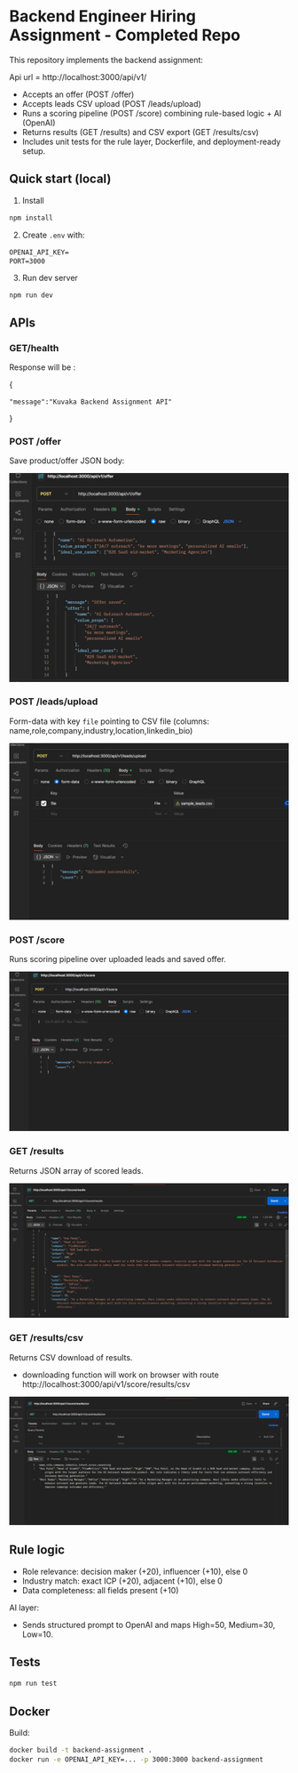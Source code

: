 # Backend Engineer Hiring Assignment - Completed Repo

This repository implements the backend assignment:

Api url = http://localhost:3000/api/v1/

- Accepts an offer (POST /offer)
- Accepts leads CSV upload (POST /leads/upload)
- Runs a scoring pipeline (POST /score) combining rule-based logic + AI (OpenAI)
- Returns results (GET /results) and CSV export (GET /results/csv)
- Includes unit tests for the rule layer, Dockerfile, and deployment-ready setup.

## Quick start (local)

1. Install

```bash
npm install
```

2. Create `.env` with:

```
OPENAI_API_KEY=
PORT=3000
```

3. Run dev server

```bash
npm run dev
```

## APIs

### GET/health

Response will be : 


{

    "message":"Kuvaka Backend Assignment API"

}

### POST /offer

Save product/offer JSON body:

![1758851568676](image/README/1758851568676.png)

### POST /leads/upload

Form-data with key `file` pointing to CSV file (columns: name,role,company,industry,location,linkedin_bio)

![1758851686966](image/README/1758851686966.png)

### POST /score

Runs scoring pipeline over uploaded leads and saved offer.

![1758851706049](image/README/1758851706049.png)

### GET /results

Returns JSON array of scored leads.

![1758851731354](image/README/1758851731354.png)

### GET /results/csv

Returns CSV download of results.

* downloading function will work on browser with route http://localhost:3000/api/v1/score/results/csv

![1758851756964](image/README/1758851756964.png)

## Rule logic

- Role relevance: decision maker (+20), influencer (+10), else 0
- Industry match: exact ICP (+20), adjacent (+10), else 0
- Data completeness: all fields present (+10)

AI layer:

- Sends structured prompt to OpenAI and maps High=50, Medium=30, Low=10.

## Tests

```bash
npm run test
```

## Docker

Build:

```bash
docker build -t backend-assignment .
docker run -e OPENAI_API_KEY=... -p 3000:3000 backend-assignment
```
